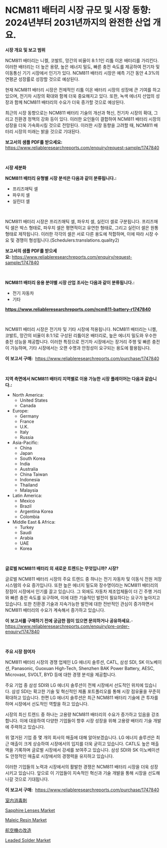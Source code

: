 <p><h1>NCM811 배터리 시장 규모 및 시장 동향: 2024년부터 2031년까지의 완전한 산업 개요.</h1></p><p><strong>시장 개요 및 보고 범위</strong></p>
<p><p>NCM811 배터리는 니켈, 코발트, 망간의 비율이 8:1:1인 리튬 이온 배터리를 가리킨다. 이러한 배터리는 더 높은 용량, 높은 에너지 밀도, 빠른 충전 속도를 제공하여 전기차 및 이동통신 기기 시장에서 인기가 있다. NCM811 배터리 시장은 예측 기간 동안 4.3%의 연평균 성장률로 성장할 것으로 예상된다.</p><p>현재 NCM811 배터리 시장은 전체적인 리튬 이온 배터리 시장의 성장에 큰 기여를 하고 있으며, 전기차 시장의 확대와 함께 더욱 중요해지고 있다. 또한, 녹색 에너지 산업의 성장과 함께 NCM811 배터리의 수요가 더욱 증가할 것으로 예상된다.</p><p>최근의 시장 동향으로는 NCM811 배터리 기술의 개선과 혁신, 전기차 시장의 확대, 그리고 친환경 정책의 강화 등이 있다. 이러한 요인들이 결합하여 NCM811 배터리 시장의 성장을 더욱 가속화시킬 것으로 전망된다. 이러한 시장 동향을 고려할 때, NCM811 배터리 시장의 미래는 밝을 것으로 기대된다.</p></p>
<p><strong>보고서의 샘플 PDF를 받으세요:</strong> <a href="https://www.reliableresearchreports.com/enquiry/request-sample/1747840">https://www.reliableresearchreports.com/enquiry/request-sample/1747840</a></p>
<p>&nbsp;</p>
<p><strong>시장 세분화</strong></p>
<p><strong>NCM811 배터리 유형별 시장 분석은 다음과 같이 분류됩니다.:</strong></p>
<p><ul><li>프리즈매틱 셀</li><li>파우치 셀</li><li>실린더 셀</li></ul></p>
<p>&nbsp;</p>
<p><p>NCM811 배터리 시장은 프리즈매틱 셀, 파우치 셀, 실린더 셀로 구분됩니다. 프리즈매틱 셀은 박스 형태로, 파우치 셀은 평면적이고 유연한 형태로, 그리고 실린더 셀은 원통 형태로 제작됩니다. 이러한 각각의 셀은 서로 다른 용도에 적합하며, 이에 따라 시장 수요 및 경쟁이 형성됩니다.(Schedulers:translations.quality2)</p></p>
<p><strong>보고서의 샘플 PDF를 받으세요:</strong>&nbsp;<a href="https://www.reliableresearchreports.com/enquiry/request-sample/1747840">https://www.reliableresearchreports.com/enquiry/request-sample/1747840</a></p>
<p>&nbsp;</p>
<p><strong> NCM811 배터리 응용 분야별 시장 산업 조사는 다음과 같이 분류됩니다.:</strong></p>
<p><ul><li>전기 자동차</li><li>기타</li></ul></p>
<p><strong><a href="https://www.reliableresearchreports.com/ncm811-battery-r1747840">https://www.reliableresearchreports.com/ncm811-battery-r1747840</a></strong></p>
<p>&nbsp;</p>
<p><p>NCM811 배터리 시장은 전기차 및 기타 시장에 적용됩니다. NCM811 배터리는 니켈, 코발트, 망간의 비율이 8:1:1로 구성된 리튬이온 배터리로, 높은 에너지 밀도와 우수한 충전 성능을 제공합니다. 이러한 특징으로 전기차 시장에서는 장거리 주행 및 빠른 충전이 가능하며, 기타 시장에서는 오랜 수명과 안정성이 요구되는 용도에 활용됩니다.</p></p>
<p><strong>이 보고서 구매:</strong>&nbsp; <a href="https://www.reliableresearchreports.com/purchase/1747840">https://www.reliableresearchreports.com/purchase/1747840</a></p>
<p>&nbsp;</p>
<p><strong>지역 측면에서 NCM811 배터리 지역별로 이용 가능한 시장 플레이어는 다음과 같습니다.:</strong></p>
<p><ul>
    <li>
        North America:
        <ul>
            <li>United States</li>
            <li>Canada</li>
        </ul>
    </li>
    <li>
        Europe:
        <ul>
            <li>Germany</li>
            <li>France</li>
            <li>U.K.</li>
            <li>Italy</li>
            <li>Russia</li>
        </ul>
    </li>
    <li>
        Asia-Pacific:
        <ul>
            <li>China</li>
            <li>Japan</li>
            <li>South Korea</li>
            <li>India</li>
            <li>Australia</li>
            <li>China Taiwan</li>
            <li>Indonesia</li>
            <li>Thailand</li>
            <li>Malaysia</li>
        </ul>
    </li>
    <li>
        Latin America:
        <ul>
            <li>Mexico</li>
            <li>Brazil</li>
            <li>Argentina Korea</li>
            <li>Colombia</li>
        </ul>
    </li>
    <li>
        Middle East & Africa:
        <ul>
            <li>Turkey</li>
            <li>Saudi</li>
            <li>Arabia</li>
            <li>UAE</li>
            <li>Korea</li>
        </ul>
    </li>
    </ul></p>
<p>&nbsp;</p>
<p><strong>글로벌 NCM811 배터리 의 새로운 트렌드는 무엇입니까? 시장?</strong></p>
<p><p>글로벌 NCM811 배터리 시장의 주요 트렌드 중 하나는 전기 자동차 및 이동식 전원 저장 시스템의 수요 증가입니다. 또한 높은 에너지 밀도와 장수명이라는 NCM811 배터리의 장점이 시장에서 인기를 끌고 있습니다. 그 외에도 자동차 제조업체들이 더 긴 주행 거리와 빠른 충전 속도를 요구하며, 이에 대한 기술적인 발전이 필요하다는 요구가 높아지고 있습니다. 또한 친환경 기술과 지속가능한 발전에 대한 전반적인 관심이 증가하면서 NCM811 배터리의 수요가 계속해서 증가하고 있습니다.</p></p>
<p><strong>이 보고서를 구매하기 전에 궁금한 점이 있으면 문의하거나 공유하세요.</strong>- <a href="https://www.reliableresearchreports.com/enquiry/pre-order-enquiry/1747840">https://www.reliableresearchreports.com/enquiry/pre-order-enquiry/1747840</a></p>
<p>&nbsp;</p>
<p><strong>주요 시장 참여자</strong></p>
<p><p>NCM811 배터리 시장의 경쟁 업체인 LG 에너지 솔루션, CATL, 삼성 SDI, SK 이노베이션, Panasonic, Guoxuan High-Tech, Shenzhen BAK Power Battery, AESC, Microvast, SVOLT, BYD 등에 대한 경쟁 분석을 제공합니다.</p><p>주요 기업 중 삼성 SDI와 LG 에너지 솔루션이 전체 시장에서 선도적인 위치에 있습니다. 삼성 SDI는 확고한 기술 및 혁신적인 제품 포트폴리오를 통해 시장 점유율을 꾸준히 확대하고 있습니다. 한편 LG 에너지 솔루션은 최근 NCM811 배터리 기술에 큰 투자를 하며 시장에서 선도적인 역할을 하고 있습니다.</p><p>시장의 최신 트렌드 중 하나는 고용량 NCM811 배터리의 수요가 증가하고 있음을 강조합니다. 이에 대응하여 다양한 기업들이 향후 시장 성장을 위해 고용량 배터리 기술 개발에 주력하고 있습니다.</p><p>위 열거된 기업 중 몇 개의 회사의 매출에 대해 알아보겠습니다. LG 에너지 솔루션은 최근 매출이 크게 상승하여 시장에서의 입지를 더욱 굳히고 있습니다. CATL도 높은 매출액을 기록하며 글로벌 시장에서 강세를 보여주고 있습니다. 삼성 SDI와 SK 이노베이션도 안정적인 매출로 시장에서의 경쟁력을 유지하고 있습니다.</p><p>이러한 기업들의 노력과 시장에서의 활발한 경쟁은 NCM811 배터리 시장을 더욱 성장시키고 있습니다. 앞으로 이 기업들이 지속적인 혁신과 기술 개발을 통해 시장을 선도해 나갈 것으로 기대됩니다.</p></p>
<p><strong>이 보고서 구매:</strong>&nbsp;&nbsp;<a href="https://www.reliableresearchreports.com/purchase/1747840">https://www.reliableresearchreports.com/purchase/1747840</a></p>
<p><p><a href="https://github.com/CloydAbbott2023/Market-Research-Report-List-1/blob/main/970778728365.md">室内消毒剤</a></p><p><a href="https://github.com/nathandecarvalho/Market-Research-Report-List-2/blob/main/sapphire-lenses-market.md">Sapphire Lenses Market</a></p><p><a href="https://issuu.com/reportprime-2/docs/maleic-resin-market-size-2030.pptx">Maleic Resin Market</a></p><p><a href="https://github.com/AaronVargas43/Market-Research-Report-List-1/blob/main/370533428364.md">航空機の改造</a></p><p><a href="https://issuu.com/reportprime-2/docs/leaded-solder-market-size-2030.pptx">Leaded Solder Market</a></p></p>